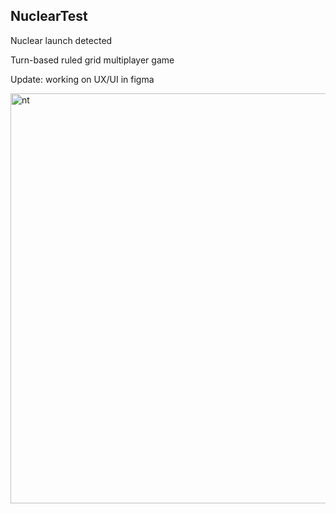 ## NuclearTest
Nuclear launch detected

Turn-based ruled grid multiplayer game

Update: working on UX/UI in figma

<img width="656" alt="nt" src="https://github.com/jaceksupernak/nucleartest/assets/66032213/28cafa34-0e2c-4c15-93ce-092657dec090">